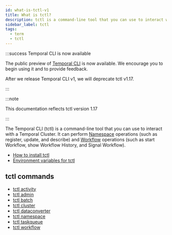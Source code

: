 ```yaml
---
id: what-is-tctl-v1
title: What is tctl?
description: tctl is a command-line tool that you can use to interact with a Temporal Cluster.
sidebar_label: tctl
tags:
  - term
  - tctl
---
```


:::success Temporal CLI is now available

The public preview of [Temporal CLI](/cli) is now available.
We encourage you to begin using it and to provide feedback.

After we release Temporal CLI v1, we will deprecate tctl v1.17.

:::

:::note

This documentation reflects tctl version 1.17

:::

The Temporal CLI (tctl) is a command-line tool that you can use to interact with a Temporal Cluster.
It can perform [Namespace](/concepts/what-is-a-namespace) operations (such as register, update, and describe) and [Workflow](/concepts/what-is-a-workflow) operations (such as start
Workflow, show Workflow History, and Signal Workflow).

- [How to install tctl](/tctl-v1/how-to-install-tctl)
- [Environment variables for tctl](/tctl-v1/environment-variables)

## tctl commands

- [tctl activity](/tctl-v1/activity/)
- [tctl admin](/tctl-v1/admin/)
- [tctl batch](/tctl-v1/batch/)
- [tctl cluster](/tctl-v1/cluster/)
- [tctl dataconverter](/tctl-v1/dataconverter/)
- [tctl namespace](/tctl-v1/namespace/)
- [tctl taskqueue](/tctl-v1/taskqueue/)
- [tctl workflow](/tctl-v1/workflow/)
